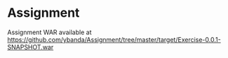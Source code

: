 # Assignment
Assignment WAR available at https://github.com/ybanda/Assignment/tree/master/target/Exercise-0.0.1-SNAPSHOT.war
